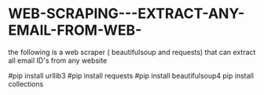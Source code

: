 # WEB-SCRAPING---EXTRACT-ANY-EMAIL-FROM-WEB-
the following is a web scraper ( beautifulsoup and requests) that can extract all email ID's from any website 

#pip install urllib3
#pip install requests
#pip install beautifulsoup4
pip install collections
